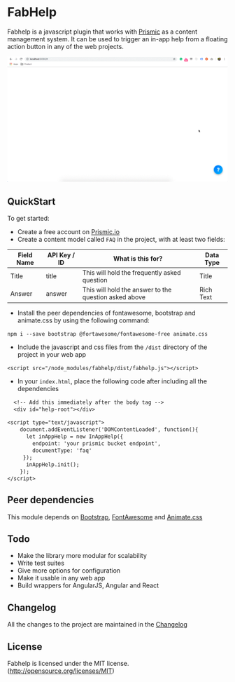 # FabHelp

Fabhelp is a javascript plugin that works with [Prismic](https://prismic.io) as a content management system. It can be used to trigger an in-app help from a floating action button in any of the web projects.

![alt text](https://github.com/abbasdawood/FabHelp/blob/master/recording.gif "How it works")

## QuickStart
To get started:
- Create a free account on [Prismic.io](https://prismic.io)
- Create a content model called `FAQ` in the project, with at least two fields:

Field Name | API Key / ID | What is this for? | Data Type
------------|--------------|---------------------|-----------
Title| title| This will hold the frequently asked question | Title
Answer| answer| This will hold the answer to the question asked above | Rich Text

- Install the peer dependencies of fontawesome, bootstrap and animate.css by using the following command:
```
npm i --save bootstrap @fortawesome/fontawesome-free animate.css
```
- Include the javascript and css files from the `/dist` directory of the project in your web app
```
<script src="/node_modules/fabhelp/dist/fabhelp.js"></script>
```
- In your `index.html`, place the following code after including all the dependencies
```
  <!-- Add this immediately after the body tag -->
  <div id="help-root"></div> 
```
```
<script type="text/javascript">
    document.addEventListener('DOMContentLoaded', function(){
      let inAppHelp = new InAppHelp({
        endpoint: 'your prismic bucket endpoint',
        documentType: 'faq'
     });
      inAppHelp.init();
    });
</script>
```

## Peer dependencies
This module depends on [Bootstrap](https://getbootstrap.com/), [FontAwesome](https://fontawesome.com) and [Animate.css](https://daneden.github.io/animate.css/)

## Todo
- Make the library more modular for scalability
- Write test suites
- Give more options for configuration
- Make it usable in any web app
- Build wrappers for AngularJS, Angular and React

## Changelog
All the changes to the project are maintained in the [Changelog](CHANGELOG.md)

## License
Fabhelp is licensed under the MIT license. (http://opensource.org/licenses/MIT)
